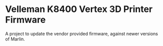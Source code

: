 # Velleman K8400 Vertex 3D Printer Firmware
A project to update the vendor provided firmware, against newer versions of Marlin.

